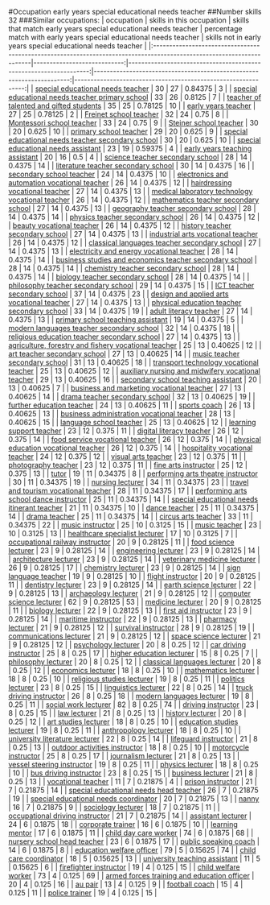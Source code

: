#Occupation early years special educational needs teacher
##Number skills 32
###Similar occupations:
| occupation                                                                                                            |   skills in this occupation |   skills that match early years special educational needs teacher |   percentage match with early years special educational needs teacher |   skills not in early years special educational needs teacher |
|:----------------------------------------------------------------------------------------------------------------------|----------------------------:|------------------------------------------------------------------:|----------------------------------------------------------------------:|--------------------------------------------------------------:|
| [special educational needs teacher](special_educational_needs_teacher.md)                                             |                          30 |                                                                27 |                                                               0.84375 |                                                             3 |
| [special educational needs teacher primary school](special_educational_needs_teacher_primary_school.md)               |                          33 |                                                                26 |                                                               0.8125  |                                                             7 |
| [teacher of talented and gifted students](teacher_of_talented_and_gifted_students.md)                                 |                          35 |                                                                25 |                                                               0.78125 |                                                            10 |
| [early years teacher](early_years_teacher.md)                                                                         |                          27 |                                                                25 |                                                               0.78125 |                                                             2 |
| [Freinet school teacher](Freinet_school_teacher.md)                                                                   |                          32 |                                                                24 |                                                               0.75    |                                                             8 |
| [Montessori school teacher](Montessori_school_teacher.md)                                                             |                          33 |                                                                24 |                                                               0.75    |                                                             9 |
| [Steiner school teacher](Steiner_school_teacher.md)                                                                   |                          30 |                                                                20 |                                                               0.625   |                                                            10 |
| [primary school teacher](primary_school_teacher.md)                                                                   |                          29 |                                                                20 |                                                               0.625   |                                                             9 |
| [special educational needs teacher secondary school](special_educational_needs_teacher_secondary_school.md)           |                          30 |                                                                20 |                                                               0.625   |                                                            10 |
| [special educational needs assistant](special_educational_needs_assistant.md)                                         |                          23 |                                                                19 |                                                               0.59375 |                                                             4 |
| [early years teaching assistant](early_years_teaching_assistant.md)                                                   |                          20 |                                                                16 |                                                               0.5     |                                                             4 |
| [science teacher secondary school](science_teacher_secondary_school.md)                                               |                          28 |                                                                14 |                                                               0.4375  |                                                            14 |
| [literature teacher secondary school](literature_teacher_secondary_school.md)                                         |                          30 |                                                                14 |                                                               0.4375  |                                                            16 |
| [secondary school teacher](secondary_school_teacher.md)                                                               |                          24 |                                                                14 |                                                               0.4375  |                                                            10 |
| [electronics and automation vocational teacher](electronics_and_automation_vocational_teacher.md)                     |                          26 |                                                                14 |                                                               0.4375  |                                                            12 |
| [hairdressing vocational teacher](hairdressing_vocational_teacher.md)                                                 |                          27 |                                                                14 |                                                               0.4375  |                                                            13 |
| [medical laboratory technology vocational teacher](medical_laboratory_technology_vocational_teacher.md)               |                          26 |                                                                14 |                                                               0.4375  |                                                            12 |
| [mathematics teacher secondary school](mathematics_teacher_secondary_school.md)                                       |                          27 |                                                                14 |                                                               0.4375  |                                                            13 |
| [geography teacher secondary school](geography_teacher_secondary_school.md)                                           |                          28 |                                                                14 |                                                               0.4375  |                                                            14 |
| [physics teacher secondary school](physics_teacher_secondary_school.md)                                               |                          26 |                                                                14 |                                                               0.4375  |                                                            12 |
| [beauty vocational teacher](beauty_vocational_teacher.md)                                                             |                          26 |                                                                14 |                                                               0.4375  |                                                            12 |
| [history teacher secondary school](history_teacher_secondary_school.md)                                               |                          27 |                                                                14 |                                                               0.4375  |                                                            13 |
| [industrial arts vocational teacher](industrial_arts_vocational_teacher.md)                                           |                          26 |                                                                14 |                                                               0.4375  |                                                            12 |
| [classical languages teacher secondary school](classical_languages_teacher_secondary_school.md)                       |                          27 |                                                                14 |                                                               0.4375  |                                                            13 |
| [electricity and energy vocational teacher](electricity_and_energy_vocational_teacher.md)                             |                          28 |                                                                14 |                                                               0.4375  |                                                            14 |
| [business studies and economics teacher secondary school](business_studies_and_economics_teacher_secondary_school.md) |                          28 |                                                                14 |                                                               0.4375  |                                                            14 |
| [chemistry teacher secondary school](chemistry_teacher_secondary_school.md)                                           |                          28 |                                                                14 |                                                               0.4375  |                                                            14 |
| [biology teacher secondary school](biology_teacher_secondary_school.md)                                               |                          28 |                                                                14 |                                                               0.4375  |                                                            14 |
| [philosophy teacher secondary school](philosophy_teacher_secondary_school.md)                                         |                          29 |                                                                14 |                                                               0.4375  |                                                            15 |
| [ICT teacher secondary school](ICT_teacher_secondary_school.md)                                                       |                          37 |                                                                14 |                                                               0.4375  |                                                            23 |
| [design and applied arts vocational teacher](design_and_applied_arts_vocational_teacher.md)                           |                          27 |                                                                14 |                                                               0.4375  |                                                            13 |
| [physical education teacher secondary school](physical_education_teacher_secondary_school.md)                         |                          33 |                                                                14 |                                                               0.4375  |                                                            19 |
| [adult literacy teacher](adult_literacy_teacher.md)                                                                   |                          27 |                                                                14 |                                                               0.4375  |                                                            13 |
| [primary school teaching assistant](primary_school_teaching_assistant.md)                                             |                          19 |                                                                14 |                                                               0.4375  |                                                             5 |
| [modern languages teacher secondary school](modern_languages_teacher_secondary_school.md)                             |                          32 |                                                                14 |                                                               0.4375  |                                                            18 |
| [religious education teacher secondary school](religious_education_teacher_secondary_school.md)                       |                          27 |                                                                14 |                                                               0.4375  |                                                            13 |
| [agriculture, forestry and fishery vocational teacher](agriculture,_forestry_and_fishery_vocational_teacher.md)       |                          25 |                                                                13 |                                                               0.40625 |                                                            12 |
| [art teacher secondary school](art_teacher_secondary_school.md)                                                       |                          27 |                                                                13 |                                                               0.40625 |                                                            14 |
| [music teacher secondary school](music_teacher_secondary_school.md)                                                   |                          31 |                                                                13 |                                                               0.40625 |                                                            18 |
| [transport technology vocational teacher](transport_technology_vocational_teacher.md)                                 |                          25 |                                                                13 |                                                               0.40625 |                                                            12 |
| [auxiliary nursing and midwifery vocational teacher](auxiliary_nursing_and_midwifery_vocational_teacher.md)           |                          29 |                                                                13 |                                                               0.40625 |                                                            16 |
| [secondary school teaching assistant](secondary_school_teaching_assistant.md)                                         |                          20 |                                                                13 |                                                               0.40625 |                                                             7 |
| [business and marketing vocational teacher](business_and_marketing_vocational_teacher.md)                             |                          27 |                                                                13 |                                                               0.40625 |                                                            14 |
| [drama teacher secondary school](drama_teacher_secondary_school.md)                                                   |                          32 |                                                                13 |                                                               0.40625 |                                                            19 |
| [further education teacher](further_education_teacher.md)                                                             |                          24 |                                                                13 |                                                               0.40625 |                                                            11 |
| [sports coach](sports_coach.md)                                                                                       |                          26 |                                                                13 |                                                               0.40625 |                                                            13 |
| [business administration vocational teacher](business_administration_vocational_teacher.md)                           |                          28 |                                                                13 |                                                               0.40625 |                                                            15 |
| [language school teacher](language_school_teacher.md)                                                                 |                          25 |                                                                13 |                                                               0.40625 |                                                            12 |
| [learning support teacher](learning_support_teacher.md)                                                               |                          23 |                                                                12 |                                                               0.375   |                                                            11 |
| [digital literacy teacher](digital_literacy_teacher.md)                                                               |                          26 |                                                                12 |                                                               0.375   |                                                            14 |
| [food service vocational teacher](food_service_vocational_teacher.md)                                                 |                          26 |                                                                12 |                                                               0.375   |                                                            14 |
| [physical education vocational teacher](physical_education_vocational_teacher.md)                                     |                          26 |                                                                12 |                                                               0.375   |                                                            14 |
| [hospitality vocational teacher](hospitality_vocational_teacher.md)                                                   |                          24 |                                                                12 |                                                               0.375   |                                                            12 |
| [visual arts teacher](visual_arts_teacher.md)                                                                         |                          23 |                                                                12 |                                                               0.375   |                                                            11 |
| [photography teacher](photography_teacher.md)                                                                         |                          23 |                                                                12 |                                                               0.375   |                                                            11 |
| [fine arts instructor](fine_arts_instructor.md)                                                                       |                          25 |                                                                12 |                                                               0.375   |                                                            13 |
| [tutor](tutor.md)                                                                                                     |                          19 |                                                                11 |                                                               0.34375 |                                                             8 |
| [performing arts theatre instructor](performing_arts_theatre_instructor.md)                                           |                          30 |                                                                11 |                                                               0.34375 |                                                            19 |
| [nursing lecturer](nursing_lecturer.md)                                                                               |                          34 |                                                                11 |                                                               0.34375 |                                                            23 |
| [travel and tourism vocational teacher](travel_and_tourism_vocational_teacher.md)                                     |                          28 |                                                                11 |                                                               0.34375 |                                                            17 |
| [performing arts school dance instructor](performing_arts_school_dance_instructor.md)                                 |                          25 |                                                                11 |                                                               0.34375 |                                                            14 |
| [special educational needs itinerant teacher](special_educational_needs_itinerant_teacher.md)                         |                          21 |                                                                11 |                                                               0.34375 |                                                            10 |
| [dance teacher](dance_teacher.md)                                                                                     |                          25 |                                                                11 |                                                               0.34375 |                                                            14 |
| [drama teacher](drama_teacher.md)                                                                                     |                          25 |                                                                11 |                                                               0.34375 |                                                            14 |
| [circus arts teacher](circus_arts_teacher.md)                                                                         |                          33 |                                                                11 |                                                               0.34375 |                                                            22 |
| [music instructor](music_instructor.md)                                                                               |                          25 |                                                                10 |                                                               0.3125  |                                                            15 |
| [music teacher](music_teacher.md)                                                                                     |                          23 |                                                                10 |                                                               0.3125  |                                                            13 |
| [healthcare specialist lecturer](healthcare_specialist_lecturer.md)                                                   |                          17 |                                                                10 |                                                               0.3125  |                                                             7 |
| [occupational railway instructor](occupational_railway_instructor.md)                                                 |                          20 |                                                                 9 |                                                               0.28125 |                                                            11 |
| [food science lecturer](food_science_lecturer.md)                                                                     |                          23 |                                                                 9 |                                                               0.28125 |                                                            14 |
| [engineering lecturer](engineering_lecturer.md)                                                                       |                          23 |                                                                 9 |                                                               0.28125 |                                                            14 |
| [architecture lecturer](architecture_lecturer.md)                                                                     |                          23 |                                                                 9 |                                                               0.28125 |                                                            14 |
| [veterinary medicine lecturer](veterinary_medicine_lecturer.md)                                                       |                          26 |                                                                 9 |                                                               0.28125 |                                                            17 |
| [chemistry lecturer](chemistry_lecturer.md)                                                                           |                          23 |                                                                 9 |                                                               0.28125 |                                                            14 |
| [sign language teacher](sign_language_teacher.md)                                                                     |                          19 |                                                                 9 |                                                               0.28125 |                                                            10 |
| [flight instructor](flight_instructor.md)                                                                             |                          20 |                                                                 9 |                                                               0.28125 |                                                            11 |
| [dentistry lecturer](dentistry_lecturer.md)                                                                           |                          23 |                                                                 9 |                                                               0.28125 |                                                            14 |
| [earth science lecturer](earth_science_lecturer.md)                                                                   |                          22 |                                                                 9 |                                                               0.28125 |                                                            13 |
| [archaeology lecturer](archaeology_lecturer.md)                                                                       |                          21 |                                                                 9 |                                                               0.28125 |                                                            12 |
| [computer science lecturer](computer_science_lecturer.md)                                                             |                          62 |                                                                 9 |                                                               0.28125 |                                                            53 |
| [medicine lecturer](medicine_lecturer.md)                                                                             |                          20 |                                                                 9 |                                                               0.28125 |                                                            11 |
| [biology lecturer](biology_lecturer.md)                                                                               |                          22 |                                                                 9 |                                                               0.28125 |                                                            13 |
| [first aid instructor](first_aid_instructor.md)                                                                       |                          23 |                                                                 9 |                                                               0.28125 |                                                            14 |
| [maritime instructor](maritime_instructor.md)                                                                         |                          22 |                                                                 9 |                                                               0.28125 |                                                            13 |
| [pharmacy lecturer](pharmacy_lecturer.md)                                                                             |                          21 |                                                                 9 |                                                               0.28125 |                                                            12 |
| [survival instructor](survival_instructor.md)                                                                         |                          28 |                                                                 9 |                                                               0.28125 |                                                            19 |
| [communications lecturer](communications_lecturer.md)                                                                 |                          21 |                                                                 9 |                                                               0.28125 |                                                            12 |
| [space science lecturer](space_science_lecturer.md)                                                                   |                          21 |                                                                 9 |                                                               0.28125 |                                                            12 |
| [psychology lecturer](psychology_lecturer.md)                                                                         |                          20 |                                                                 8 |                                                               0.25    |                                                            12 |
| [car driving instructor](car_driving_instructor.md)                                                                   |                          25 |                                                                 8 |                                                               0.25    |                                                            17 |
| [higher education lecturer](higher_education_lecturer.md)                                                             |                          15 |                                                                 8 |                                                               0.25    |                                                             7 |
| [philosophy lecturer](philosophy_lecturer.md)                                                                         |                          20 |                                                                 8 |                                                               0.25    |                                                            12 |
| [classical languages lecturer](classical_languages_lecturer.md)                                                       |                          20 |                                                                 8 |                                                               0.25    |                                                            12 |
| [economics lecturer](economics_lecturer.md)                                                                           |                          18 |                                                                 8 |                                                               0.25    |                                                            10 |
| [mathematics lecturer](mathematics_lecturer.md)                                                                       |                          18 |                                                                 8 |                                                               0.25    |                                                            10 |
| [religious studies lecturer](religious_studies_lecturer.md)                                                           |                          19 |                                                                 8 |                                                               0.25    |                                                            11 |
| [politics lecturer](politics_lecturer.md)                                                                             |                          23 |                                                                 8 |                                                               0.25    |                                                            15 |
| [linguistics lecturer](linguistics_lecturer.md)                                                                       |                          22 |                                                                 8 |                                                               0.25    |                                                            14 |
| [truck driving instructor](truck_driving_instructor.md)                                                               |                          26 |                                                                 8 |                                                               0.25    |                                                            18 |
| [modern languages lecturer](modern_languages_lecturer.md)                                                             |                          19 |                                                                 8 |                                                               0.25    |                                                            11 |
| [social work lecturer](social_work_lecturer.md)                                                                       |                          82 |                                                                 8 |                                                               0.25    |                                                            74 |
| [driving instructor](driving_instructor.md)                                                                           |                          23 |                                                                 8 |                                                               0.25    |                                                            15 |
| [law lecturer](law_lecturer.md)                                                                                       |                          21 |                                                                 8 |                                                               0.25    |                                                            13 |
| [history lecturer](history_lecturer.md)                                                                               |                          20 |                                                                 8 |                                                               0.25    |                                                            12 |
| [art studies lecturer](art_studies_lecturer.md)                                                                       |                          18 |                                                                 8 |                                                               0.25    |                                                            10 |
| [education studies lecturer](education_studies_lecturer.md)                                                           |                          19 |                                                                 8 |                                                               0.25    |                                                            11 |
| [anthropology lecturer](anthropology_lecturer.md)                                                                     |                          18 |                                                                 8 |                                                               0.25    |                                                            10 |
| [university literature lecturer](university_literature_lecturer.md)                                                   |                          22 |                                                                 8 |                                                               0.25    |                                                            14 |
| [lifeguard instructor](lifeguard_instructor.md)                                                                       |                          21 |                                                                 8 |                                                               0.25    |                                                            13 |
| [outdoor activities instructor](outdoor_activities_instructor.md)                                                     |                          18 |                                                                 8 |                                                               0.25    |                                                            10 |
| [motorcycle instructor](motorcycle_instructor.md)                                                                     |                          25 |                                                                 8 |                                                               0.25    |                                                            17 |
| [journalism lecturer](journalism_lecturer.md)                                                                         |                          21 |                                                                 8 |                                                               0.25    |                                                            13 |
| [vessel steering instructor](vessel_steering_instructor.md)                                                           |                          19 |                                                                 8 |                                                               0.25    |                                                            11 |
| [physics lecturer](physics_lecturer.md)                                                                               |                          18 |                                                                 8 |                                                               0.25    |                                                            10 |
| [bus driving instructor](bus_driving_instructor.md)                                                                   |                          23 |                                                                 8 |                                                               0.25    |                                                            15 |
| [business lecturer](business_lecturer.md)                                                                             |                          21 |                                                                 8 |                                                               0.25    |                                                            13 |
| [vocational teacher](vocational_teacher.md)                                                                           |                          11 |                                                                 7 |                                                               0.21875 |                                                             4 |
| [prison instructor](prison_instructor.md)                                                                             |                          21 |                                                                 7 |                                                               0.21875 |                                                            14 |
| [special educational needs head teacher](special_educational_needs_head_teacher.md)                                   |                          26 |                                                                 7 |                                                               0.21875 |                                                            19 |
| [special educational needs coordinator](special_educational_needs_coordinator.md)                                     |                          20 |                                                                 7 |                                                               0.21875 |                                                            13 |
| [nanny](nanny.md)                                                                                                     |                          16 |                                                                 7 |                                                               0.21875 |                                                             9 |
| [sociology lecturer](sociology_lecturer.md)                                                                           |                          18 |                                                                 7 |                                                               0.21875 |                                                            11 |
| [occupational driving instructor](occupational_driving_instructor.md)                                                 |                          21 |                                                                 7 |                                                               0.21875 |                                                            14 |
| [assistant lecturer](assistant_lecturer.md)                                                                           |                          24 |                                                                 6 |                                                               0.1875  |                                                            18 |
| [corporate trainer](corporate_trainer.md)                                                                             |                          16 |                                                                 6 |                                                               0.1875  |                                                            10 |
| [learning mentor](learning_mentor.md)                                                                                 |                          17 |                                                                 6 |                                                               0.1875  |                                                            11 |
| [child day care worker](child_day_care_worker.md)                                                                     |                          74 |                                                                 6 |                                                               0.1875  |                                                            68 |
| [nursery school head teacher](nursery_school_head_teacher.md)                                                         |                          23 |                                                                 6 |                                                               0.1875  |                                                            17 |
| [public speaking coach](public_speaking_coach.md)                                                                     |                          14 |                                                                 6 |                                                               0.1875  |                                                             8 |
| [education welfare officer](education_welfare_officer.md)                                                             |                          79 |                                                                 5 |                                                               0.15625 |                                                            74 |
| [child care coordinator](child_care_coordinator.md)                                                                   |                          18 |                                                                 5 |                                                               0.15625 |                                                            13 |
| [university teaching assistant](university_teaching_assistant.md)                                                     |                          11 |                                                                 5 |                                                               0.15625 |                                                             6 |
| [firefighter instructor](firefighter_instructor.md)                                                                   |                          19 |                                                                 4 |                                                               0.125   |                                                            15 |
| [child welfare worker](child_welfare_worker.md)                                                                       |                          73 |                                                                 4 |                                                               0.125   |                                                            69 |
| [armed forces training and education officer](armed_forces_training_and_education_officer.md)                         |                          20 |                                                                 4 |                                                               0.125   |                                                            16 |
| [au pair](au_pair.md)                                                                                                 |                          13 |                                                                 4 |                                                               0.125   |                                                             9 |
| [football coach](football_coach.md)                                                                                   |                          15 |                                                                 4 |                                                               0.125   |                                                            11 |
| [police trainer](police_trainer.md)                                                                                   |                          19 |                                                                 4 |                                                               0.125   |                                                            15 |
